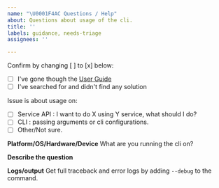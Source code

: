 ```yaml
---
name: "\U0001F4AC Questions / Help"
about: Questions about usage of the cli.
title: ''
labels: guidance, needs-triage
assignees: ''

---
```


Confirm by changing [ ] to [x] below:
- [ ] I've gone though the [User Guide](https://google.com)
- [ ] I've searched for and didn't find any solution

Issue is about usage on:
- [ ] Service API : I want to do X using Y service, what should I do?
- [ ] CLI : passing arguments or cli configurations.
- [ ] Other/Not sure.

**Platform/OS/Hardware/Device**
What are you running the cli on?

**Describe the question**


**Logs/output**
Get full traceback and error logs by adding `--debug` to the command.

